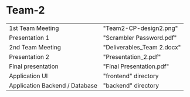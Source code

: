 # Team-2

<table>
    <tr>
        <td>
        1st Team Meeting
        </td>
        <td>
        "Team2-CP-design2.png"
        </td>
    </tr>
     <tr>
        <td>
        Presentation 1
        </td>
        <td>
        "Scrambler Password.pdf"
        </td>
    </tr>
    <tr>
        <td>
        2nd Team Meeting
        </td>
        <td>
        "Deliverables_Team 2.docx"
        </td>
    </tr>
    <tr>
        <td>
        Presentation 2
        </td>
        <td>
        "Presentation_2.pdf"
        </td>
    </tr>
     <tr>
        <td>
        Final presentation
        </td>
        <td>
       "Final Presentation.pdf"
        </td>
    </tr>
    <tr>
        <td>
        Application UI
        </td>
        <td>
       "frontend" directory
        </td>
    </tr>
    <tr>
        <td>
        Application Backend / Database
        </td>
        <td>
       "backend" directory
        </td>
    </tr>
</table>
